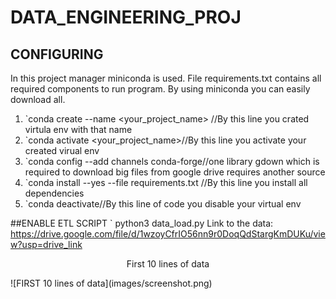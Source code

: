# DATA_ENGINEERING_PROJ
## CONFIGURING
In this project manager miniconda is used.
File requirements.txt contains all required components to run program. 
By using miniconda you can easily download all.
1. `conda create --name <your_project_name> //By this line you crated virtula env with that name
2. `conda activate <your_project_name>//By this line you activate your created virual env
3. `conda config --add channels conda-forge//one library gdown which is required to download big files from google drive requires another source
4. `conda install --yes --file requirements.txt //By this line you install all dependencies
5. `conda deactivate//By this line of code you disable your virtual env

##ENABLE ETL SCRIPT
` python3 data_load.py
Link to the data: https://drive.google.com/file/d/1wzoyCfrIO56nn9r0DoqQdStargKmDUKu/view?usp=drive_link

<p align="center">First 10 lines of data</p>
![FIRST 10 lines of data](images/screenshot.png)
 
